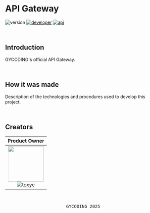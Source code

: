 # API Gateway

![version](https://img.shields.io/badge/version-2.0.0-gold?style=for-the-badge)
[![developer](https://img.shields.io/badge/developed-GYCODING-B833FF?style=for-the-badge)](https://gycoding.com)
[![api](https://img.shields.io/badge/api-link-lightgrey?style=for-the-badge)](https://api.gycoding.com)

<br>

## Introduction

GYCODING's official API Gateway.

<br>

## How it was made

Description of the technologies and procedures used to develop this project.

<br>

## Creators

| Product Owner |
| :---: |
| <img src="https://github.com/gy-toxyc.png?size=115" width=115> <br> [![toxyc](https://img.shields.io/badge/toxyc-yellow?style=for-the-badge)](https://github.com/gy-toxyc) |

<br>

<pre align="center">GYCODING 2025</pre>
